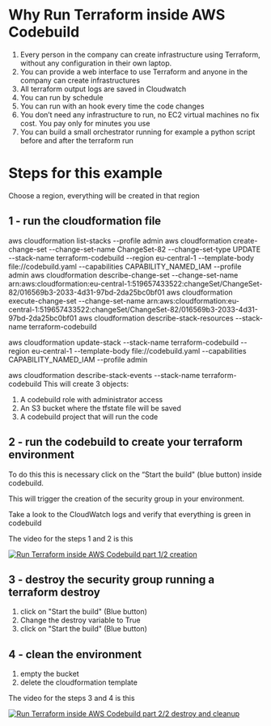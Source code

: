 Why Run Terraform inside AWS Codebuild
==================================

1. Every person in the company can create infrastructure using Terraform, without any configuration in their own laptop.
2. You can provide a web interface to use Terraform and anyone in the company can create infrastructures
3. All terraform output logs are saved in Cloudwatch
4. You can run by schedule
5. You can run with an hook every time the code changes
6. You don’t need any infrastructure to run, no EC2 virtual machines no fix cost. You pay only for minutes you use
7. You can build a small orchestrator running for example a python script before and after the terraform run

Steps for this example
======================

Choose a region, everything will be created in that region

1 - run the cloudformation file
-------------------------------
aws cloudformation list-stacks --profile admin
aws cloudformation create-change-set --change-set-name ChangeSet-82 --change-set-type UPDATE --stack-name terraform-codebuild --region eu-central-1 --template-body file://codebuild.yaml --capabilities CAPABILITY_NAMED_IAM --profile admin
aws cloudformation describe-change-set  --change-set-name arn:aws:cloudformation:eu-central-1:519657433522:changeSet/ChangeSet-82/016569b3-2033-4d31-97bd-2da25bc0bf01
aws cloudformation execute-change-set --change-set-name arn:aws:cloudformation:eu-central-1:519657433522:changeSet/ChangeSet-82/016569b3-2033-4d31-97bd-2da25bc0bf01
aws cloudformation describe-stack-resources  --stack-name terraform-codebuild


aws cloudformation update-stack --stack-name terraform-codebuild  --region eu-central-1 --template-body file://codebuild.yaml --capabilities CAPABILITY_NAMED_IAM --profile admin

aws cloudformation describe-stack-events --stack-name terraform-codebuild
This will create 3 objects:

1. A codebuild role with administrator access
2. An S3 bucket where the tfstate file will be saved
3. A codebuild project that will run the code

2 - run the codebuild to create your terraform environment
----------------------------------------------------------

To do this this is necessary click on the “Start the build" (blue button) inside codebuild.

This will trigger the creation of the security group in your environment.

Take a look to the CloudWatch logs and verify that everything is green in codebuild

The video for the steps 1 and 2 is this

[![Run Terraform inside AWS Codebuild part 1/2 creation](https://img.youtube.com/vi/sXTRS9eKlHA/0.jpg)](https://www.youtube.com/watch?v=sXTRS9eKlHA)


3 - destroy the security group running a terraform destroy
----------------------------------------------------------

1. click on "Start the build" (Blue button)
2. Change the destroy variable to True
3. click on "Start the build" (Blue button)

4 - clean the environment
-------------------------

1. empty the bucket
2. delete the cloudformation template

The video for the steps 3 and 4 is this

[![Run Terraform inside AWS Codebuild part 2/2 destroy and cleanup](https://img.youtube.com/vi/OXrfUhEK2yQ/0.jpg)](https://www.youtube.com/watch?v=OXrfUhEK2yQ)
